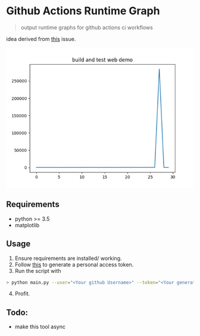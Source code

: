 # Github Actions Runtime Graph
> output runtime graphs for github actions ci workflows

idea derived from [this](https://github.com/quick-lint/quick-lint-js/issues/165) issue.

![](./github/plot.png)

## Requirements
- python >= 3.5
- matplotlib
## Usage
1. Ensure requirements are installed/ working.
2. Follow [this](https://docs.github.com/en/github/authenticating-to-github/creating-a-personal-access-token) to generate a personal access token.
3. Run the script with 
```bash
> python main.py --user="<Your github Username>" --token="<Your generated token>" --repo="<name of the workflow repo>" --owner="<owner of the workflow repo>"
```
4. Profit.

## Todo:
- make this tool async
